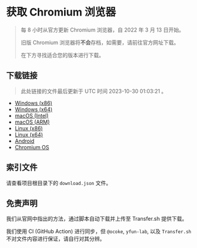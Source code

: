 # 获取 Chromium 浏览器

> 每 8 小时从官方更新 Chromium 浏览器，自 2022 年 3 月 13 日开始。
> 
> 旧版 Chromium 浏览器将**不会**存档，如需要，请前往官方网址下载。
>
> 在下方寻找适合您的版本进行下载。

## 下载链接

> 此处链接的文件最后更新于 UTC 时间 2023-10-30 01:03:21
。

- [Windows (x86)](https://transfer.sh/xvXKFcl2r4/Win.zip)
- [Windows (x64)](https://transfer.sh/0eCd2bYacT/Win_x64.zip)
- [macOS (Intel)](https://transfer.sh/8RtnmXTJqd/Mac.zip)
- [macOS (ARM)](https://transfer.sh/DMmCUOjMES/Mac_Arm.zip)
- [Linux (x86)](https://transfer.sh/zg9yHEBgGR/Linux.zip)
- [Linux (x64)](https://transfer.sh/J5KzzGYkX1/Linux_x64.zip)
- [Android](https://transfer.sh/E5X058C8HX/Android.zip)
- [Chromium OS](https://transfer.sh/0F4KamGBHD/Linux_ChromiumOS_Full.zip)

## 索引文件

请查看项目根目录下的 `download.json` 文件。

## 免责声明

我们从官网中指出的方法，通过脚本自动下载并上传至 Transfer.sh 提供下载。

我们使用 CI (GitHub Action) 进行同步，但 `@ocoke`, `yfun-lab`, 以及 `Transfer.sh` 不对文件内容进行保证，请自行对其分辨。
